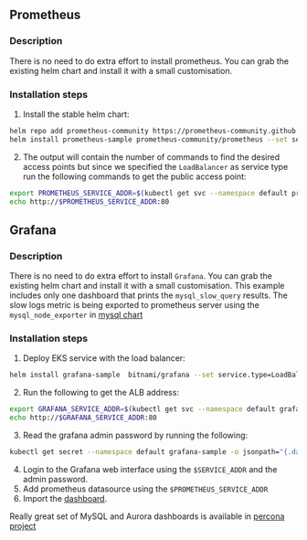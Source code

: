 ## Prometheus
### Description
There is no need to do extra effort to install prometheus. You can grab the existing helm chart and install it with a small customisation.

### Installation steps
1. Install the stable helm chart:
```bash
helm repo add prometheus-community https://prometheus-community.github.io/helm-charts
helm install prometheus-sample prometheus-community/prometheus --set server.service.type=LoadBalancer
```
2. The output will contain the number of commands to find the desired access points but since we specified the `LoadBalancer` as service type run the following commands to get the public access point:
```bash
export PROMETHEUS_SERVICE_ADDR=$(kubectl get svc --namespace default prometheus-sample-server -o jsonpath='{.status.loadBalancer.ingress[0].hostname}')
echo http://$PROMETHEUS_SERVICE_ADDR:80
```

## Grafana
### Description
There is no need to do extra effort to install `Grafana`. You can grab the existing helm chart and install it with a small customisation.
This example includes only one dashboard that prints the `mysql_slow_query` results. The slow logs metric is being exported to prometheus server using the `mysql_node_exporter` in [mysql chart](https://github.com/yyarmoshyk/mysql-kubernetes-with-prometheus-exporter)

### Installation steps
1. Deploy EKS service with the load balancer:
```bash
helm install grafana-sample  bitnami/grafana --set service.type=LoadBalancer
```
2. Run the following to get the ALB address:
```bash
export GRAFANA_SERVICE_ADDR=$(kubectl get svc --namespace default grafana-sample -o jsonpath='{.status.loadBalancer.ingress[0].hostname}')
echo http://$GRAFANA_SERVICE_ADDR:80
```
3. Read the grafana admin password by running the following:
```bash
kubectl get secret --namespace default grafana-sample -o jsonpath="{.data.admin-password}" | base64 --decode ; echo
```
4. Login to the Grafana web interface using the `$SERVICE_ADDR` and the admin password.
5. Add prometheus datasource using the `$PROMETHEUS_SERVICE_ADDR`
6. Import the [dashboard](https://github.com/yyarmoshyk/grafana-and-prometheus-kubernetes/blob/master/grafana-dashboards/mysql_slow_query_log.json).

Really great set of MySQL and Aurora dashboards is available in [percona project](https://github.com/percona/grafana-dashboards)
